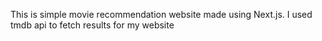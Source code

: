 This is simple movie recommendation website made using Next.js. I used tmdb api to fetch results for my website